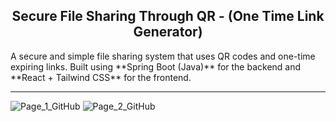 <h2 align="center">Secure File Sharing Through QR - (One Time Link Generator)</h2>
A secure and simple file sharing system that uses QR codes and one-time expiring links. Built using **Spring Boot (Java)** for the backend and **React + Tailwind CSS** for the frontend.

---
![Page_1_GitHub](https://github.com/user-attachments/assets/e11c1064-852d-4c23-ac41-593c0282dcc7)
![Page_2_GitHub](https://github.com/user-attachments/assets/30930398-abef-4e36-ba14-36ae4c5d4f2f)



